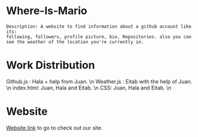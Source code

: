 # Where-Is-Mario

    Description: A website to find information about a github account like its:
    following, followers, profile picture, bio, Repositories. also you can see the weather of the location you're currently in.

# Work Distribution
Github.js : Hala + help from Juan. \n
Weather.js : Eitab with the help of Juan. \n 
index.html: Juan, Hala and Eitab. \n
CSS: Juan, Hala and Eitab. \n

# Website
[Website link](https://webahead12.github.io/Where-Is-Mario/) to go to check out our site.
